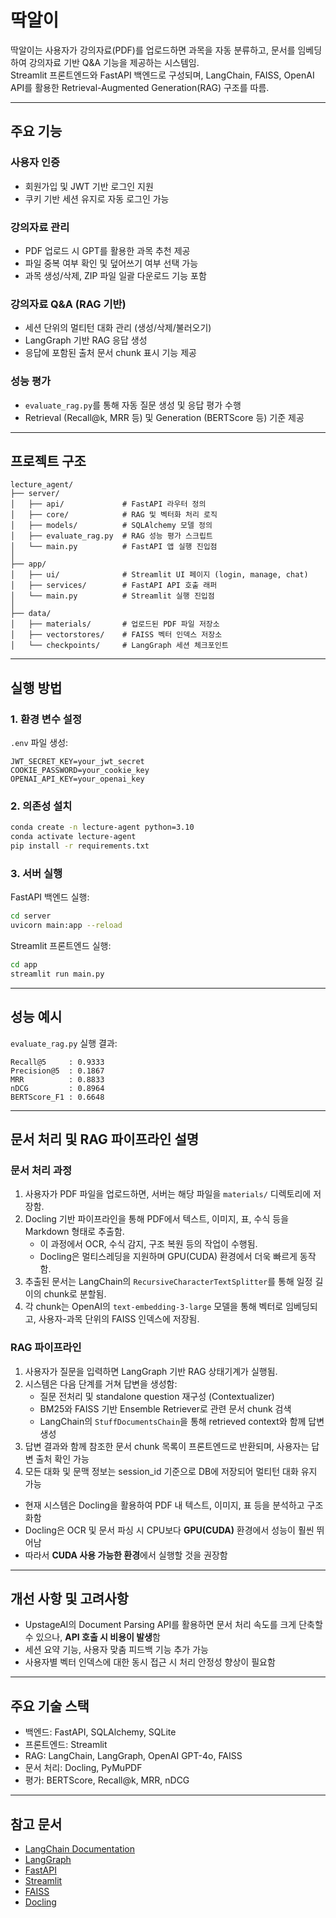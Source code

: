 # 딱알이

딱알이는 사용자가 강의자료(PDF)를 업로드하면 과목을 자동 분류하고, 문서를 임베딩하여 강의자료 기반 Q&A 기능을 제공하는 시스템임.  
Streamlit 프론트엔드와 FastAPI 백엔드로 구성되며, LangChain, FAISS, OpenAI API를 활용한 Retrieval-Augmented Generation(RAG) 구조를 따름.

---

## 주요 기능

### 사용자 인증
- 회원가입 및 JWT 기반 로그인 지원
- 쿠키 기반 세션 유지로 자동 로그인 가능

### 강의자료 관리
- PDF 업로드 시 GPT를 활용한 과목 추천 제공
- 파일 중복 여부 확인 및 덮어쓰기 여부 선택 가능
- 과목 생성/삭제, ZIP 파일 일괄 다운로드 기능 포함

### 강의자료 Q&A (RAG 기반)
- 세션 단위의 멀티턴 대화 관리 (생성/삭제/불러오기)
- LangGraph 기반 RAG 응답 생성
- 응답에 포함된 출처 문서 chunk 표시 기능 제공

### 성능 평가
- `evaluate_rag.py`를 통해 자동 질문 생성 및 응답 평가 수행
- Retrieval (Recall@k, MRR 등) 및 Generation (BERTScore 등) 기준 제공

---

## 프로젝트 구조

```
lecture_agent/
├── server/
│   ├── api/             # FastAPI 라우터 정의
│   ├── core/            # RAG 및 벡터화 처리 로직
│   ├── models/          # SQLAlchemy 모델 정의
│   ├── evaluate_rag.py  # RAG 성능 평가 스크립트
│   └── main.py          # FastAPI 앱 실행 진입점
│
├── app/
│   ├── ui/              # Streamlit UI 페이지 (login, manage, chat)
│   ├── services/        # FastAPI API 호출 래퍼
│   └── main.py          # Streamlit 실행 진입점
│
├── data/
│   ├── materials/       # 업로드된 PDF 파일 저장소
│   ├── vectorstores/    # FAISS 벡터 인덱스 저장소
│   └── checkpoints/     # LangGraph 세션 체크포인트
```

---

## 실행 방법

### 1. 환경 변수 설정

`.env` 파일 생성:

```env
JWT_SECRET_KEY=your_jwt_secret
COOKIE_PASSWORD=your_cookie_key
OPENAI_API_KEY=your_openai_key
```

### 2. 의존성 설치

```bash
conda create -n lecture-agent python=3.10
conda activate lecture-agent
pip install -r requirements.txt
```

### 3. 서버 실행

FastAPI 백엔드 실행:

```bash
cd server
uvicorn main:app --reload
```

Streamlit 프론트엔드 실행:

```bash
cd app
streamlit run main.py
```

---

## 성능 예시

`evaluate_rag.py` 실행 결과:

```
Recall@5     : 0.9333
Precision@5  : 0.1867
MRR          : 0.8833
nDCG         : 0.8964
BERTScore_F1 : 0.6648
```

---

## 문서 처리 및 RAG 파이프라인 설명

### 문서 처리 과정

1. 사용자가 PDF 파일을 업로드하면, 서버는 해당 파일을 `materials/` 디렉토리에 저장함.
2. Docling 기반 파이프라인을 통해 PDF에서 텍스트, 이미지, 표, 수식 등을 Markdown 형태로 추출함.  
   - 이 과정에서 OCR, 수식 감지, 구조 복원 등의 작업이 수행됨.
   - Docling은 멀티스레딩을 지원하며 GPU(CUDA) 환경에서 더욱 빠르게 동작함.
3. 추출된 문서는 LangChain의 `RecursiveCharacterTextSplitter`를 통해 일정 길이의 chunk로 분할됨.
4. 각 chunk는 OpenAI의 `text-embedding-3-large` 모델을 통해 벡터로 임베딩되고, 사용자-과목 단위의 FAISS 인덱스에 저장됨.

### RAG 파이프라인

1. 사용자가 질문을 입력하면 LangGraph 기반 RAG 상태기계가 실행됨.
2. 시스템은 다음 단계를 거쳐 답변을 생성함:
   - 질문 전처리 및 standalone question 재구성 (Contextualizer)
   - BM25와 FAISS 기반 Ensemble Retriever로 관련 문서 chunk 검색
   - LangChain의 `StuffDocumentsChain`을 통해 retrieved context와 함께 답변 생성
3. 답변 결과와 함께 참조한 문서 chunk 목록이 프론트엔드로 반환되며, 사용자는 답변 출처 확인 가능
4. 모든 대화 및 문맥 정보는 session_id 기준으로 DB에 저장되어 멀티턴 대화 유지 가능



- 현재 시스템은 Docling을 활용하여 PDF 내 텍스트, 이미지, 표 등을 분석하고 구조화함
- Docling은 OCR 및 문서 파싱 시 CPU보다 **GPU(CUDA)** 환경에서 성능이 훨씬 뛰어남
- 따라서 **CUDA 사용 가능한 환경**에서 실행할 것을 권장함

---

## 개선 사항 및 고려사항

- UpstageAI의 Document Parsing API를 활용하면 문서 처리 속도를 크게 단축할 수 있으나, **API 호출 시 비용이 발생**함
- 세션 요약 기능, 사용자 맞춤 피드백 기능 추가 가능
- 사용자별 벡터 인덱스에 대한 동시 접근 시 처리 안정성 향상이 필요함

---

## 주요 기술 스택

- 백엔드: FastAPI, SQLAlchemy, SQLite
- 프론트엔드: Streamlit
- RAG: LangChain, LangGraph, OpenAI GPT-4o, FAISS
- 문서 처리: Docling, PyMuPDF
- 평가: BERTScore, Recall@k, MRR, nDCG

---

## 참고 문서

- [LangChain Documentation](https://docs.langchain.com/)
- [LangGraph](https://github.com/langchain-ai/langgraph)
- [FastAPI](https://fastapi.tiangolo.com/)
- [Streamlit](https://docs.streamlit.io/)
- [FAISS](https://github.com/facebookresearch/faiss)
- [Docling](https://github.com/upstage-ai/docling)